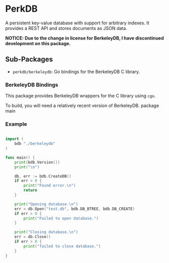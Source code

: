 # PerkDB

A persistent key-value database with support for arbitrary indexes. It
provides a REST API and stores documents as JSON data.

**NOTICE: Due to the change in license for BerkeleyDB, I have discontinued development on this package.**

## Sub-Packages

* `perkdb/berkeleydb`: Go bindings for the BerkeleyDB C library.

### BerkeleyDB Bindings

This package provides BerkeleyDB wrappers for the C library using `cgo`.

To build, you will need a relatively recent version of BerkeleyDB.
package main



### Example
```go

import (
	bdb "./berkeleydb"
)

func main() {
	print(bdb.Version())
	print("\n")

	db, err := bdb.CreateDB()
	if err > 0 {
		print("Found error.\n")
		return
	}

	print("Opening database.\n")
	err = db.Open("test.db", bdb.DB_BTREE, bdb.DB_CREATE)
	if err > 0 {
		print("Failed to open database.")
	}

	print("Closing database.\n")
	err = db.Close()
	if err > 0 {
		print("failed to close database.")
	}
}

```
